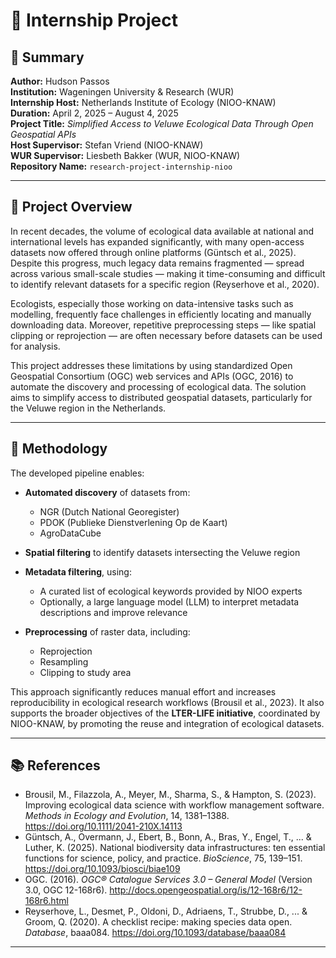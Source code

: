 # 🌿 Internship Project

## 📄 Summary

**Author:** Hudson Passos  
**Institution:** Wageningen University & Research (WUR)  
**Internship Host:** Netherlands Institute of Ecology (NIOO-KNAW)  
**Duration:** April 2, 2025 – August 4, 2025  
**Project Title:** *Simplified Access to Veluwe Ecological Data Through Open Geospatial APIs*  
**Host Supervisor:** Stefan Vriend (NIOO-KNAW)  
**WUR Supervisor:** Liesbeth Bakker (WUR, NIOO-KNAW)  
**Repository Name:** `research-project-internship-nioo`

---

## 🧭 Project Overview

In recent decades, the volume of ecological data available at national and international levels has expanded significantly, with many open-access datasets now offered through online platforms (Güntsch et al., 2025). Despite this progress, much legacy data remains fragmented — spread across various small-scale studies — making it time-consuming and difficult to identify relevant datasets for a specific region (Reyserhove et al., 2020).

Ecologists, especially those working on data-intensive tasks such as modelling, frequently face challenges in efficiently locating and manually downloading data. Moreover, repetitive preprocessing steps — like spatial clipping or reprojection — are often necessary before datasets can be used for analysis.

This project addresses these limitations by using standardized Open Geospatial Consortium (OGC) web services and APIs (OGC, 2016) to automate the discovery and processing of ecological data. The solution aims to simplify access to distributed geospatial datasets, particularly for the Veluwe region in the Netherlands.

---

## 🔧 Methodology

The developed pipeline enables:

- **Automated discovery** of datasets from:
  - NGR (Dutch National Georegister)  
  - PDOK (Publieke Dienstverlening Op de Kaart)  
  - AgroDataCube  

- **Spatial filtering** to identify datasets intersecting the Veluwe region

- **Metadata filtering**, using:
  - A curated list of ecological keywords provided by NIOO experts  
  - Optionally, a large language model (LLM) to interpret metadata descriptions and improve relevance

- **Preprocessing** of raster data, including:
  - Reprojection  
  - Resampling  
  - Clipping to study area

This approach significantly reduces manual effort and increases reproducibility in ecological research workflows (Brousil et al., 2023). It also supports the broader objectives of the **LTER-LIFE initiative**, coordinated by NIOO-KNAW, by promoting the reuse and integration of ecological datasets.

---

## 📚 References

- Brousil, M., Filazzola, A., Meyer, M., Sharma, S., & Hampton, S. (2023). Improving ecological data science with workflow management software. *Methods in Ecology and Evolution*, 14, 1381–1388. https://doi.org/10.1111/2041-210X.14113  
- Güntsch, A., Overmann, J., Ebert, B., Bonn, A., Bras, Y., Engel, T., ... & Luther, K. (2025). National biodiversity data infrastructures: ten essential functions for science, policy, and practice. *BioScience*, 75, 139–151. https://doi.org/10.1093/biosci/biae109  
- OGC. (2016). *OGC® Catalogue Services 3.0 – General Model* (Version 3.0, OGC 12-168r6). http://docs.opengeospatial.org/is/12-168r6/12-168r6.html  
- Reyserhove, L., Desmet, P., Oldoni, D., Adriaens, T., Strubbe, D., ... & Groom, Q. (2020). A checklist recipe: making species data open. *Database*, baaa084. https://doi.org/10.1093/database/baaa084  

---

